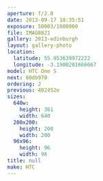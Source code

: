 ```yaml
---
aperture: f/2.0
date: 2013-09-17 18:35:51
exposure: 50003/1000000
file: IMAG0821
gallery: 2013-edinburgh
layout: gallery-photo
location:
  latitude: 55.953639972222
  longitude: -3.1900281666667
model: HTC One S
next: 80db970
ordering: 2
previous: 482452e
sizes:
  640w:
    height: 361
    width: 640
  200x200:
    height: 200
    width: 200
  96x96:
    height: 96
    width: 96
title: null
make: HTC
---
```

